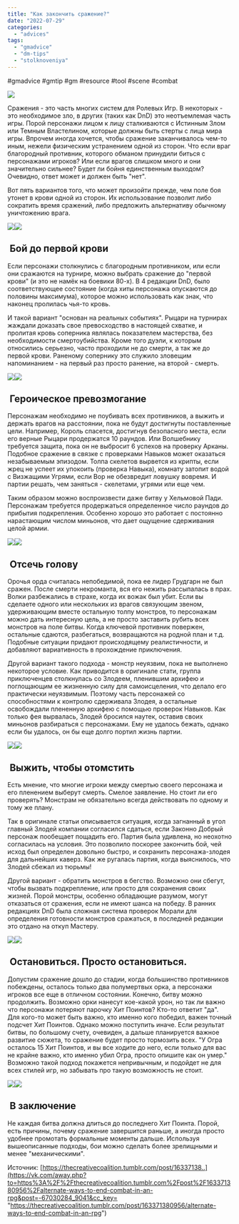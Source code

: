 ```yaml
---
title: "Как закончить сражение?"
date: "2022-07-29"
categories: 
  - "advices"
tags: 
  - "gmadvice"
  - "dm-tips"
  - "stolknoveniya"
---
```


#gmadvice #gmtip #gm #resource #tool #scene #combat

![](https://cyborgsandmages.com/wp-content/uploads/2022/07/072922_0907_1.jpg)

Сражения - это часть многих систем для Ролевых Игр. В некоторых - это необходимое зло, в других (таких как DnD) это неотъемлемая часть игры. Порой персонажи лицом к лицу сталкиваются с Истинным Злом или Темным Властелином, которые должны быть стерты с лица мира игры. Впрочем иногда хочется, чтобы сражение заканчивалось чем-то иным, нежели физическим устранением одной из сторон. Что если враг благородный противник, которого обманом принудили биться с персонажами игроков? Или если врагов слишком много и они значительно сильнее? Будет ли бойня единственным выходом? Очевидно, ответ может и должен быть "нет".

Вот пять вариантов того, что может произойти прежде, чем поле боя утонет в крови одной из сторон. Их использование позволит либо сократить время сражений, либо предложить альтернативу обычному уничтожению врага.

![](https://cyborgsandmages.com/wp-content/uploads/2022/07/072922_0907_2.png)![](https://cyborgsandmages.com/wp-content/uploads/2022/07/072922_0907_3.png)

##  Бой до первой крови

Если персонажи столкнулись с благородным противником, или если они сражаются на турнире, можно выбрать сражение до "первой крови" (и это не намёк на боевики 80-х). В 4 редакции DnD, было соответствующее состояние (когда хиты персонажа опускаются до половины максимума), которое можно использовать как знак, что наконец пролилась чья-то кровь.

И такой вариант "основан на реальных событиях". Рыцари на турнирах жаждали доказать свое превосходство в настоящей схватке, и пролитая кровь соперника являлась показателем мастерства, без необходимости смертоубийства. Кроме того дуэли, к которым относились серьезно, часто проходили не до смерти, а так же до первой крови. Раненому сопернику это служило зловещим напоминанием - на первый раз просто ранение, на второй - смерть.

![](https://cyborgsandmages.com/wp-content/uploads/2022/07/072922_0907_4.png)![](https://cyborgsandmages.com/wp-content/uploads/2022/07/072922_0907_5.png)

##  Героическое превозмогание

Персонажам необходимо не поубивать всех противников, а выжить и держать врагов на расстоянии, пока не будут достигнуты поставленные цели. Например, Король спасется, достигнув безопасного места, если его верные Рыцари продержатся 10 раундов. Или Волшебнику требуется защита, пока он не выбросит 6 успехов на проверку Арканы. Подобное сражение в связке с проверками Навыков может оказаться незабываемым эпизодом. Толпа скелетов вырвется из крипты, если жрец не успеет их упокоить (проверка Навыка), комнату затопит водой с Визжащими Угрями, если Вор не обезвредит ловушку вовремя. И партии решать, чем заняться - скелетами, угрями или еще чем.

Таким образом можно воспроизвести даже битву у Хельмовой Пади. Персонажам требуется продержаться определенное число раундов до прибытия подкрепления. Особенно хорошо это работает с постоянно нарастающим числом миньонов, что дает ощущение сдерживания целой армии.

![](https://cyborgsandmages.com/wp-content/uploads/2022/07/072922_0907_6.png)![](https://cyborgsandmages.com/wp-content/uploads/2022/07/072922_0907_7.png)

##  Отсечь голову

Орочья орда считалась непобедимой, пока ее лидер Грудгарн не был сражен. После смерти некроманта, вся его нежить рассыпалась в прах. Волки разбежались в страхе, когда их вожак был убит. Если вы сделаете одного или нескольких из врагов связующим звеном, удерживающим вместе остальную толпу монстров, то персонажам можно дать интересную цель, а не просто заставить рубить всех монстров на поле битвы. Когда ключевой противник повержен, остальные сдаются, разбегаться, возвращаются на родной план и т.д. Подобные ситуации придают происходящему реалистичности, и добавляют вариативность в прохождение приключения.

Другой вариант такого подхода - монстр неуязвим, пока не выполнено некоторое условие. Как приводится в оригинале стати, группа приключенцев столкнулась со Злодеем, пленившим архифею и поглощающим ее жизненную силу для самоисцеления, что делало его практически неуязвимым. Поэтому часть персонажей со способностями к контролю сдерживала Злодея, а остальные освобождали плененную архифею с помощью проверок Навыков. Как только фея вырвалась, Злодей бросился наутек, оставив своих миньонов разбираться с персонажами. Ему не удалось бежать, однако если бы удалось, он бы еще долго портил жизнь партии.

![](https://cyborgsandmages.com/wp-content/uploads/2022/07/072922_0907_8.png)![](https://cyborgsandmages.com/wp-content/uploads/2022/07/072922_0907_9.png)

##  Выжить, чтобы отомстить

Есть мнение, что многие игроки между смертью своего персонажа и его пленением выберут смерть. Смелое заявление. Но стоит ли его проверять? Монстрам не обязательно всегда действовать по одному и тому же плану.

Так в оригинале статьи описывается ситуация, когда загнанный в угол главный Злодей компании согласился сдаться, если Законно Добрый персонаж пообещает пощадить его. Партия была удивлена, но неохотно согласилась на условия. Это позволило поскорее закончить бой, чей исход был определен довольно быстро, и сохранить персонажа-злодея для дальнейших каверз. Как же ругалась партия, когда выяснилось, что Злодей сбежал из тюрьмы!

Другой вариант - обратить монстров в бегство. Возможно они сбегут, чтобы вызвать подкрепление, или просто для сохранения своих жизней. Порой монстры, особенно обладающие разумом, могут отказаться от сражения, если не имеют шанса на победу. В ранних редакциях DnD была сложная система проверок Морали для определения готовности монстров сражаться, в последней редакции это отдано на откуп Мастеру.

![](https://cyborgsandmages.com/wp-content/uploads/2022/07/072922_0907_10.png)![](https://cyborgsandmages.com/wp-content/uploads/2022/07/072922_0907_11.png)

##  Остановиться. Просто остановиться.

Допустим сражение дошло до стадии, когда большинство противников побеждены, осталось только два полумертвых орка, а персонажи игроков все еще в отличном состоянии. Конечно, битву можно продолжить. Возможно орки нанесут кое-какой урон, но так ли важно что персонажи потеряют парочку Хит Поинтов? Кто-то ответит "да". Для кого-то может быть важно, кто именно кого победил, важен точный подсчет Хит Поинтов. Однако можно поступить иначе. Если результат битвы, по большому счету, очевиден, а дальше планируется важное развитие сюжета, то сражение будет просто тормозить всех. "У Огра осталось 15 Хит Поинтов, и вы все ходите до него, если только для вас не крайне важно, кто именно убил Огра, просто опишите как он умер." Возможно такой подход покажется непривычным, и подойдет не для всех стилей игр, но забывать про такую возможность не стоит.

![](https://cyborgsandmages.com/wp-content/uploads/2022/07/072922_0907_12.png)![](https://cyborgsandmages.com/wp-content/uploads/2022/07/072922_0907_13.png)

##  В заключение

Не каждая битва должна длиться до последнего Хит Поинта. Порой, есть причины, почему сражение завершится раньше, а иногда просто удобнее промотать формальные моменты дальше. Используя вышеописанные подходы, бои можно сделать более зрелищными и менее "механическими".

Источник: [https://thecreativecoalition.tumblr.com/post/16337138..](https://vk.com/away.php?to=https%3A%2F%2Fthecreativecoalition.tumblr.com%2Fpost%2F163371380956%2Falternate-ways-to-end-combat-in-an-rpg&post=-67030284_9041&cc_key= "https://thecreativecoalition.tumblr.com/post/163371380956/alternate-ways-to-end-combat-in-an-rpg")
